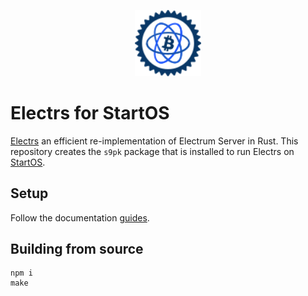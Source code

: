 <p align="center">
  <img src="icon.png" alt="Project Logo" width="21%">
</p>

# Electrs for StartOS

[Electrs](https://github.com/romanz/electrs/tree/ef83fef2b6323c2ba9763a0f6707fbd0f3dfed87) an efficient re-implementation of Electrum Server in Rust. This repository creates the `s9pk` package that is installed to run Electrs on [StartOS](https://github.com/Start9Labs/start-os/).

## Setup

Follow the documentation [guides](https://staging.docs.start9.com/packaging-guide/environment-setup.html).

## Building from source

```
npm i
make
```
